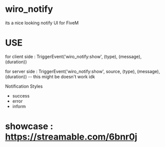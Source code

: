 # wiro_notify

its a nice looking notify UI for FiveM

# USE

for client side : TriggerEvent('wiro_notify:show', (type), (message), (duration))

for server side : TriggerEvent('wiro_notify:show', source, (type), (message), (duration))   -- this might be doesn't work idk

Notification Styles

* success
* error
* inform

# showcase : https://streamable.com/6bnr0j
